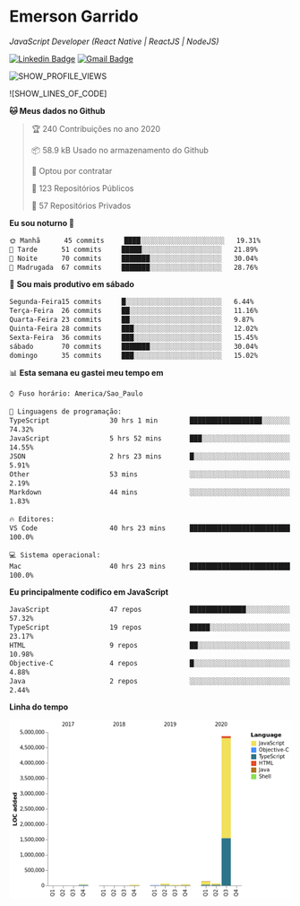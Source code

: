 # Emerson **Garrido**

*JavaScript Developer (React Native | ReactJS | NodeJS)*

[![Linkedin Badge](https://img.shields.io/badge/-Emerson%20Garrido-201B2D?style=flat-square&logo=Linkedin&logoColor=white&link=https://www.linkedin.com/in/emersongarrido/)](https://www.linkedin.com/in/emersongarrido/) 
[![Gmail Badge](https://img.shields.io/badge/-suportegarrido@gmail.com-201B2D?style=flat-square&logo=Gmail&logoColor=white&link=mailto:suportegarrido@gmail.com)](mailto:suportegarrido@gmail.com)


<!--START_SECTION:waka-->
![SHOW_PROFILE_VIEWS](https://komarev.com/ghpvc/?username=EmersonGarrido&label=Visualizações)

![SHOW_LINES_OF_CODE]

**🐱 Meus dados no Github** 

> 🏆 240 Contribuições no ano 2020
 > 
> 📦 58.9 kB Usado no armazenamento do Github 
 > 
> 💼 Optou por contratar
 > 
> 📜 123 Repositórios Públicos
 > 
> 🔑 57 Repositórios Privados 

**Eu sou noturno 🦉** 

```text
🌞 Manhã      45 commits     ████░░░░░░░░░░░░░░░░░░░░░   19.31% 
🌆 Tarde      51 commits     █████░░░░░░░░░░░░░░░░░░░░   21.89% 
🌃 Noite      70 commits     ███████░░░░░░░░░░░░░░░░░░   30.04% 
🌙 Madrugada  67 commits     ███████░░░░░░░░░░░░░░░░░░   28.76%

```
📅 **Sou mais produtivo em sábado** 

```text
Segunda-Feira15 commits     █░░░░░░░░░░░░░░░░░░░░░░░░   6.44% 
Terça-Feira  26 commits     ██░░░░░░░░░░░░░░░░░░░░░░░   11.16% 
Quarta-Feira 23 commits     ██░░░░░░░░░░░░░░░░░░░░░░░   9.87% 
Quinta-Feira 28 commits     ███░░░░░░░░░░░░░░░░░░░░░░   12.02% 
Sexta-Feira  36 commits     ███░░░░░░░░░░░░░░░░░░░░░░   15.45% 
sábado       70 commits     ███████░░░░░░░░░░░░░░░░░░   30.04% 
domingo      35 commits     ███░░░░░░░░░░░░░░░░░░░░░░   15.02%

```


📊 **Esta semana eu gastei meu tempo em** 

```text
⌚︎ Fuso horário: America/Sao_Paulo

💬 Linguagens de programação: 
TypeScript               30 hrs 1 min        ██████████████████░░░░░░░   74.32% 
JavaScript               5 hrs 52 mins       ███░░░░░░░░░░░░░░░░░░░░░░   14.55% 
JSON                     2 hrs 23 mins       █░░░░░░░░░░░░░░░░░░░░░░░░   5.91% 
Other                    53 mins             ░░░░░░░░░░░░░░░░░░░░░░░░░   2.19% 
Markdown                 44 mins             ░░░░░░░░░░░░░░░░░░░░░░░░░   1.83%

🔥 Editores: 
VS Code                  40 hrs 23 mins      █████████████████████████   100.0%

💻 Sistema operacional: 
Mac                      40 hrs 23 mins      █████████████████████████   100.0%

```

**Eu principalmente codifico em JavaScript** 

```text
JavaScript               47 repos            ██████████████░░░░░░░░░░░   57.32% 
TypeScript               19 repos            █████░░░░░░░░░░░░░░░░░░░░   23.17% 
HTML                     9 repos             ██░░░░░░░░░░░░░░░░░░░░░░░   10.98% 
Objective-C              4 repos             █░░░░░░░░░░░░░░░░░░░░░░░░   4.88% 
Java                     2 repos             ░░░░░░░░░░░░░░░░░░░░░░░░░   2.44%

```


**Linha do tempo**

![Chart not found](https://github.com/EmersonGarrido/EmersonGarrido/blob/master/charts/bar_graph.png) 


<!--END_SECTION:waka-->
